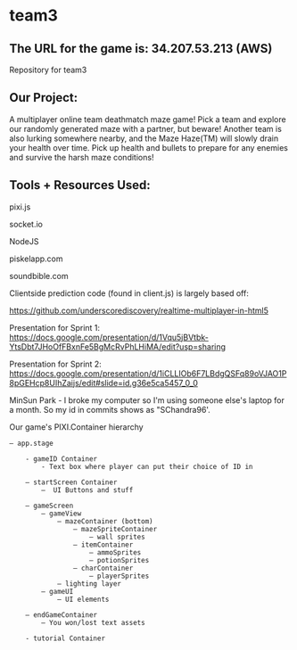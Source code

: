 # team3
## The URL for the game is: 34.207.53.213 (AWS)
Repository for team3

## Our Project: 
A multiplayer online team deathmatch maze game! Pick a team and explore our randomly generated maze with a partner, but beware! Another team is also lurking somewhere nearby, and the Maze Haze(TM) will slowly drain your health over time. Pick up health and bullets to prepare for any enemies and survive the harsh maze conditions!

## Tools + Resources Used:
pixi.js

socket.io

NodeJS

piskelapp.com

soundbible.com

Clientside prediction code (found in client.js) is largely based off:

https://github.com/underscorediscovery/realtime-multiplayer-in-html5

Presentation for Sprint 1:
https://docs.google.com/presentation/d/1Vqu5jBVtbk-YtsDbt7JHoOfFBxnFe5BgMcRvPhLHiMA/edit?usp=sharing

Presentation for Sprint 2:
https://docs.google.com/presentation/d/1iCLLIOb6F7LBdgQSFq89oVJAO1P8pGEHcp8UIhZaijs/edit#slide=id.g36e5ca5457_0_0

MinSun Park - I broke my computer so I'm using someone else's laptop for a month.
So my id in commits shows as "SChandra96'.

Our game's PIXI.Container hierarchy

	— app.stage

		- gameID Container
			- Text box where player can put their choice of ID in

		— startScreen Container
			—  UI Buttons and stuff
		
		— gameScreen
 			— gameView
				— mazeContainer (bottom)
					— mazeSpriteContainer 
						— wall sprites
 					— itemContainer
						— ammoSprites
						— potionSprites
					— charContainer
						— playerSprites
 				— lighting layer
 			— gameUI
 				— UI elements

		— endGameContainer
			— You won/lost text assets

		- tutorial Container
